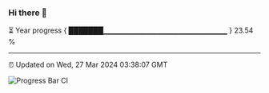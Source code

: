 ### Hi there 👋

⏳ Year progress { ███████▁▁▁▁▁▁▁▁▁▁▁▁▁▁▁▁▁▁▁▁▁▁▁ } 23.54 %

---

⏰ Updated on Wed, 27 Mar 2024 03:38:07 GMT

![Progress Bar CI](https://github.com/IshwaranRudhara/GIT-ACTION/workflows/Progress%20Bar%20CI/badge.svg)
